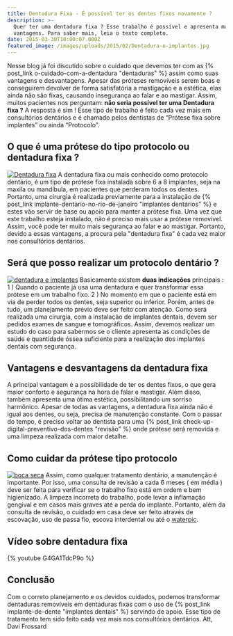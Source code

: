 ```yaml
---
title: Dentadura Fixa - É possível ter os dentes fixos novamente ?
description: >-
  Quer ter uma dentadura fixa ? Esse trabalho é possível e apresenta muitas
  vantagens. Para saber mais, leia o texto completo.
date: 2015-03-30T10:00:07.000Z
featured_image: /images/uploads/2015/02/Dentadura-e-implantes.jpg
---
```


Nesse blog já foi discutido sobre o cuidado que devemos ter com as {% post_link o-cuidado-com-a-dentadura "dentaduras" %} assim como suas vantagens e desvantagens. Apesar das próteses removíveis serem boas e conseguirem devolver de forma satisfatória a mastigação e a estética, elas ainda não são fixas, causando insegurança ao falar e ao mastigar. Assim, muitos pacientes nos perguntam: **não seria possível ter uma Dentadura fixa ?** A resposta é sim ! Esse tipo de trabalho é feito cada vez mais em consultórios dentários e é chamado pelos dentistas de “Prótese fixa sobre implantes” ou ainda “Protocolo".

**O que é uma prótese do tipo protocolo ou dentadura fixa ?**
-------------------------------------------------------------

[![Dentadura fixa](/images/uploads/2015/03/Dentadura-fixa-1024x680.jpg)](/images/uploads/2015/03/Dentadura-fixa.jpg) A dentadura fixa ou mais conhecido como protocolo dentário, é um tipo de prótese fixa instalada sobre 6 a 8 implantes, seja na maxila ou mandíbula, em pacientes que perderam todos os dentes. Portanto, uma cirurgia é realizada previamente para a instalação de {% post_link implante-dentario-no-rio-de-janeiro "implantes dentários" %} e estes vão servir de base ou apoio para manter a prótese fixa. Uma vez que este trabalho esteja instalado, não é preciso mais usar a prótese removível. Assim, você pode ter muito mais segurança ao falar e ao mastigar. Portanto, devido a essas vantagens, a procura pela "dentadura fixa" é cada vez maior nos consultórios dentários.

**Será que posso realizar um protocolo dentário ?**
---------------------------------------------------

[![dentadura e implantes](/images/uploads/2015/03/dentadura-e-implantes-1024x773.jpg)](/images/uploads/2015/03/dentadura-e-implantes.jpg) Basicamente existem **duas indicações** principais : 1 ) Quando o paciente já usa uma dentadura e quer transformar essa prótese em um trabalho fixo. 2 ) No momento em que o paciente está em via de perder todos os dentes, seja superior ou inferior. Porém, antes de tudo, um planejamento prévio deve ser feito com atenção. Como será realizada uma cirurgia, com a instalação de implantes dentais, devem ser pedidos exames de sangue e tomográficos. Assim, devemos realizar um estudo do caso para sabermos se o cliente apresenta as condições de saúde e quantidade óssea suficiente para a realização dos implantes dentais com segurança.

**Vantagens e desvantagens da dentadura fixa**[](/images/uploads/2014/10/desvantagens-implante-de-dente.jpg)
--------------------------------------------------------------------------------------------------------------------------------------------

A principal vantagem é a possibilidade de ter os dentes fixos, o que gera maior conforto e segurança na hora de falar e mastigar. Além disso, também apresenta uma ótima estética, possibilitando um sorriso harmônico. Apesar de todas as vantagens, a dentadura fixa ainda não é igual aos dentes, ou seja, precisa de manutenção constante. Com o passar do tempo, é preciso voltar ao dentista para uma {% post_link check-up-digital-preventivo-dos-dentes "revisão" %} onde prótese será removida e uma limpeza realizada com maior detalhe.

**Como cuidar da prótese tipo protocolo**
-----------------------------------------

[![boca seca](/images/uploads/2014/09/falta-de-saliva.jpg)](/images/uploads/2014/09/falta-de-saliva.jpg) Assim, como qualquer tratamento dentário, a manutenção é importante. Por isso, uma consulta de revisão a cada 6 meses ( em média ) deve ser feita para verificar se o trabalho fixo está em ordem e bem higienizado. A limpeza incorreta do trabalho, pode levar a inflamação gengival e em casos mais graves até a perda do implante. Portanto, além da consulta de revisão, o cuidado em casa deve ser feito através de escovação, uso de passa fio, escova interdental ou até o [waterpic](http://www.waterpik.com.br).

Vídeo sobre dentadura fixa 
---------------------------

{% youtube G4GA1TdcP9o %}

**Conclusão**
-------------

Com o correto planejamento e os devidos cuidados, podemos transformar dentaduras removíveis em dentaduras fixas com o uso de {% post_link implante-de-dente "implantes dentais" %} servindo de apoio. Esse tipo de tratamento tem sido feito cada vez mais nos consultórios dentários. Att, Davi Frossard
